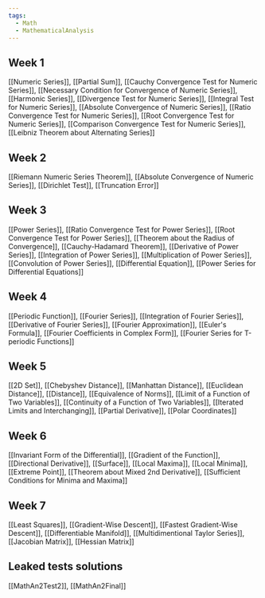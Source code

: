 ```yaml
---
tags:
  - Math
  - MathematicalAnalysis
---
```

## Week 1
[[Numeric Series]], [[Partial Sum]], [[Cauchy Convergence Test for Numeric Series]], [[Necessary Condition for Convergence of Numeric Series]], [[Harmonic Series]], [[Divergence Test for Numeric Series]], [[Integral Test for Numeric Series]], [[Absolute Convergence of Numeric Series]], [[Ratio Convergence Test for Numeric Series]], [[Root Convergence Test for Numeric Series]], [[Comparison Convergence Test for Numeric Series]], [[Leibniz Theorem about Alternating Series]]
## Week 2
[[Riemann Numeric Series Theorem]], [[Absolute Convergence of Numeric Series]], [[Dirichlet Test]], [[Truncation Error]]
## Week 3
[[Power Series]], [[Ratio Convergence Test for Power Series]], [[Root Convergence Test for Power Series]], [[Theorem about the Radius of Convergence]], [[Cauchy-Hadamard Theorem]], [[Derivative of Power Series]], [[Integration of Power Series]], [[Multiplication of Power Series]], [[Convolution of Power Series]], [[Differential Equation]], [[Power Series for Differential Equations]]
## Week 4
[[Periodic Function]], [[Fourier Series]], [[Integration of Fourier Series]], [[Derivative of Fourier Series]], [[Fourier Approximation]], [[Euler's Formula]], [[Fourier Coefficients in Complex Form]], [[Fourier Series for T-periodic Functions]]
## Week 5
[[2D Set]], [[Chebyshev Distance]], [[Manhattan Distance]], [[Euclidean Distance]], [[Distance]], [[Equivalence of Norms]], [[Limit of a Function of Two Variables]], [[Continuity of a Function of Two Variables]], [[Iterated Limits and Interchanging]], [[Partial Derivative]], [[Polar Coordinates]]
## Week 6
[[Invariant Form of the Differential]], [[Gradient of the Function]], [[Directional Derivative]], [[Surface]], [[Local Maxima]], [[Local Minima]], [[Extreme Point]], [[Theorem about Mixed 2nd Derivative]], [[Sufficient Conditions for Minima and Maxima]]
## Week 7
[[Least Squares]], [[Gradient-Wise Descent]], [[Fastest Gradient-Wise Descent]], [[Differentiable Manifold]], [[Multidimentional Taylor Series]], [[Jacobian Matrix]], [[Hessian Matrix]]
## Leaked tests solutions
[[MathAn2Test2]], [[MathAn2Final]]